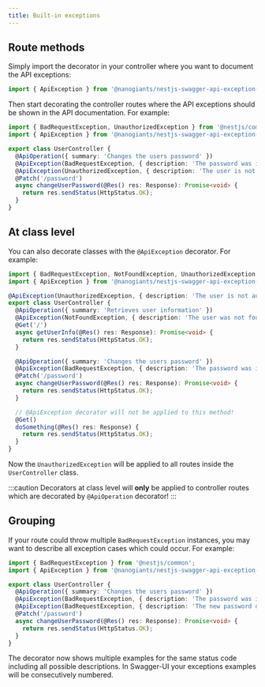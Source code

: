 ```yaml
---
title: Built-in exceptions
---
```


## Route methods

Simply import the decorator in your controller where you want to document the API exceptions:

```typescript
import { ApiException } from '@nanogiants/nestjs-swagger-api-exception-decorator';
```

Then start decorating the controller routes where the API exceptions should be shown in the API documentation. For example:

```typescript
import { BadRequestException, UnauthorizedException } from '@nestjs/common';
import { ApiException } from '@nanogiants/nestjs-swagger-api-exception-decorator';

export class UserController {
  @ApiOperation({ summary: 'Changes the users password' })
  @ApiException(BadRequestException, { description: 'The password was invalid' })
  @ApiException(UnauthorizedException, { description: 'The user is not authorized' })
  @Patch('/password')
  async changeUserPassword(@Res() res: Response): Promise<void> {
    return res.sendStatus(HttpStatus.OK);
  }
}
```

## At class level

You can also decorate classes with the `@ApiException` decorator. For example:

```typescript
import { BadRequestException, NotFoundException, UnauthorizedException } from '@nestjs/common';
import { ApiException } from '@nanogiants/nestjs-swagger-api-exception-decorator';

@ApiException(UnauthorizedException, { description: 'The user is not authorized' })
export class UserController {
  @ApiOperation({ summary: 'Retrieves user information' })
  @ApiException(NotFoundException, { description: 'The user was not found' })
  @Get('/')
  async getUserInfo(@Res() res: Response): Promise<void> {
    return res.sendStatus(HttpStatus.OK);
  }

  @ApiOperation({ summary: 'Changes the users password' })
  @ApiException(BadRequestException, { description: 'The password was invalid' })
  @Patch('/password')
  async changeUserPassword(@Res() res: Response): Promise<void> {
    return res.sendStatus(HttpStatus.OK);
  }

  // @ApiException decorator will not be applied to this method!
  @Get()
  doSomething(@Res() res: Response) {
    return res.sendStatus(HttpStatus.OK);
  }
}
```

Now the `UnauthorizedException` will be applied to all routes inside the `UserController` class.

:::caution
Decorators at class level will **only** be applied to controller routes which are decorated by `@ApiOperation` decorator!
:::

## Grouping

If your route could throw multiple `BadRequestException` instances, you may want to describe all exception cases which could occur. For example:

```typescript
import { BadRequestException } from '@nestjs/common';
import { ApiException } from '@nanogiants/nestjs-swagger-api-exception-decorator';

export class UserController {
  @ApiOperation({ summary: 'Changes the users password' })
  @ApiException(BadRequestException, { description: 'The password was invalid' })
  @ApiException(BadRequestException, { description: 'The new password does not match the requirements' })
  @Patch('/password')
  async changeUserPassword(@Res() res: Response): Promise<void> {
    return res.sendStatus(HttpStatus.OK);
  }
}
```

The decorator now shows multiple examples for the same status code including all possible descriptions. In Swagger-UI your exceptions examples will be consecutively numbered.

